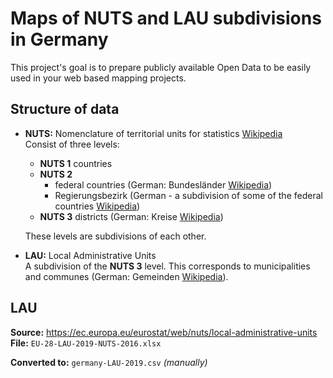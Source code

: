 # Maps of NUTS and LAU subdivisions in Germany

This project's goal is to prepare publicly available Open Data to be easily used in your web based mapping projects.

## Structure of data

* **NUTS:** Nomenclature of territorial units for statistics [Wikipedia](https://en.wikipedia.org/wiki/NUTS_statistical_regions_of_Germany)  
  Consist of three levels:

  * **NUTS 1** countries
  * **NUTS 2** 
    * federal countries (German: Bundesländer [Wikipedia](https://en.wikipedia.org/wiki/States_of_Germany))
    * Regierungsbezirk (German - a subdivision of some of the federal countries [Wikipedia](https://en.wikipedia.org/wiki/Regierungsbezirk))
  * **NUTS 3** districts (German: Kreise [Wikipedia](https://en.wikipedia.org/wiki/Districts_of_Germany))

  These levels are subdivisions of each other.

* **LAU:** Local Administrative Units  
  A subdivision of the **NUTS 3** level. This corresponds to municipalities and communes (German: Gemeinden [Wikipedia](https://en.wikipedia.org/wiki/Municipalities_of_Germany)).


## LAU

**Source:** https://ec.europa.eu/eurostat/web/nuts/local-administrative-units
**File:** `EU-28-LAU-2019-NUTS-2016.xlsx`

**Converted to:** `germany-LAU-2019.csv` _(manually)_
